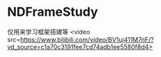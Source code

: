 # NDFrameStudy

仅用来学习框架搭建等
<video src=https://www.bilibili.com/video/BV1uj411M7nF/?vd_source=c1a70c3191fee7cd74adb1ee5580f8d4></video>